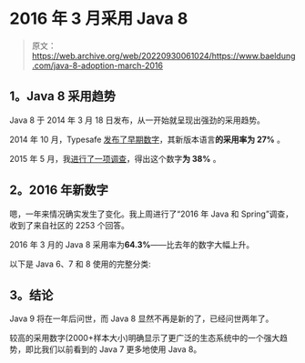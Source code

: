 # 2016 年 3 月采用 Java 8

> 原文：<https://web.archive.org/web/20220930061024/https://www.baeldung.com/java-8-adoption-march-2016>

## 1。Java 8 采用趋势

Java 8 于 2014 年 3 月 18 日发布，从一开始就呈现出强劲的采用趋势。

2014 年 10 月，Typesafe [发布了早期数字](https://web.archive.org/web/20220628092924/https://www.lightbend.com/company/news/survey-of-more-than-3000-developers-reveals-java-8-adoption-ahead-of-previous-forecasts)，其新版本语言**的采用率为 27%** 。

2015 年 5 月，我[进行了一项调查](/web/20220628092924/https://www.baeldung.com/java-8-spring-4-and-spring-boot-adoption)，得出这个数字**为 38%** 。

## **2。2016 年新数字**

嗯，一年来情况确实发生了变化。我上周进行了“2016 年 Java 和 Spring”调查，收到了来自社区的 2253 个回答。

2016 年 3 月的 Java 8 采用率为**64.3%**——比去年的数字大幅上升。

以下是 Java 6、7 和 8 使用的完整分类:

## **3。结论**

Java 9 将在一年后问世，而 Java 8 显然不再是新的了，已经问世两年了。

较高的采用数字(2000+样本大小)明确显示了更广泛的生态系统中的一个强大趋势，即比我们以前看到的 Java 7 更多地使用 Java 8。